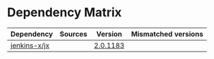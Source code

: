 # Dependency Matrix

Dependency | Sources | Version | Mismatched versions
---------- | ------- | ------- | -------------------
[jenkins-x/jx](https://github.com/jenkins-x/jx.git) |  | [2.0.1183](https://github.com/jenkins-x/jx/releases/tag/v2.0.1183) | 
